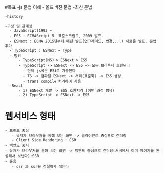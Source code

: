#목표
   -js 문법 이해
    - 올드 버젼 문법
    -최신 문법


    -history

    -구성 및 관계성
      - JavaScript(1993 ~ )
      - ES5 : ECMAScript 5, 표준스크립트, 2009 발표
      - ESNext : ECMA 2015년부터 매년 발표(업그레이드, 변경,...) 새로운 발표, 문법 추가
      - TypeScript : ESNext = Type
      - 범위
          - TypeScript(MS) > ESNext > ES5
          - TypeScript -> ESNext -> ES5 => 모든 브라우저 호환된다
            - 현제 js쪽은 ES5로 가동된다
            - TS -> 컴파일 ESNext -> 처리(표준화) -> ES5 생성
            - trans compile 처리하여 사용
      -React
          - 1) ESNext 개발 -> ES5 호환처리 (이번 과정 방식)
          - 2) TypeScript -> ESNext -> ES5

# 웹서비스 형태
    - 프런트 중심
       - 유저가 브라우저를 통해 보는 화면 -> 클라이언트 중심으로 랜더링
       - Client Side Rendering : CSR
    - 백앤드 중시
    - 유저가 브라우저를 통해 보는 화면 -> 백엔드 중심으로 랜더링(서버에서 이미 페이지를 완성해서 보낸다):SSR
    - 혼용
       - csr 과 ssr을 적절하게 섞는다